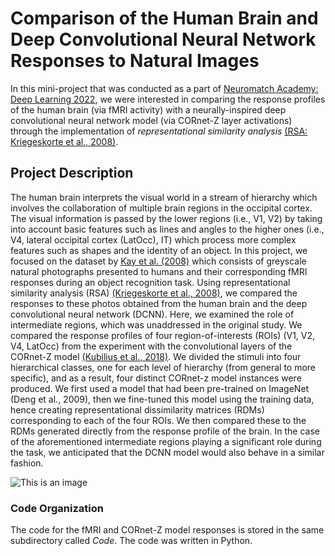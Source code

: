 # Comparison of the Human Brain and Deep Convolutional Neural Network Responses to Natural Images

In this mini-project that was conducted as a part of [Neuromatch Academy: Deep Learning 2022](https://deeplearning.neuromatch.io/tutorials/Schedule/daily_schedules.html), we were interested in comparing the response profiles of the human brain (via fMRI activity) with a neurally-inspired deep convolutional neural network model (via CORnet-Z layer activations) through the implementation of *representational similarity analysis* [(RSA: Kriegeskorte et al., 2008)](https://www.frontiersin.org/articles/10.3389/neuro.06.004.2008/full). 

## Project Description
The human brain interprets the visual world in a stream of hierarchy which involves the collaboration of multiple brain regions in the occipital cortex. The visual information is passed by the lower regions (i.e., V1, V2) by taking into account basic features such as lines and angles to the higher ones (i.e., V4, lateral occipital cortex (LatOcc), IT) which process more complex features such as shapes and the identity of an object. In this project, we focused on the dataset by [Kay et al. (2008)](https://www.nature.com/articles/nature06713) which consists of greyscale natural photographs presented to humans and their corresponding fMRI responses during an object recognition task. Using representational similarity analysis (RSA) [(Kriegeskorte et al., 2008)](https://www.frontiersin.org/articles/10.3389/neuro.06.004.2008/full), we compared the responses to these photos obtained from the human brain and the deep convolutional neural network (DCNN). Here, we examined the role of intermediate regions, which was unaddressed in the original study. We compared the response profiles of four region-of-interests (ROIs) (V1, V2, V4, LatOcc) from the experiment with the convolutional layers of the CORnet-Z model [(Kubilius et al., 2018)](https://www.biorxiv.org/content/10.1101/408385v1). We divided the stimuli into four hierarchical classes, one for each level of hierarchy (from general to more specific), and as a result, four distinct CORnet-z model instances were produced. We first used a model that had been pre-trained on ImageNet (Deng et al., 2009), then we fine-tuned this model using the training data, hence creating representational dissimilarity matrices (RDMs) corresponding to each of the four ROIs. We then compared these to the RDMs generated directly from the response profile of the brain. In the case of the aforementioned intermediate regions playing a significant role during the task, we anticipated that the DCNN model would also behave in a similar fashion.

![This is an image](https://github.com/batiyilmaz/NMA-DeepLearning-Natural-Photographs-DCNNvsHumanBrain/blob/main/example_set_images.png)

### Code Organization
The code for the fMRI and CORnet-Z model responses is stored in the same subdirectory called *Code*. The code was written in Python.
